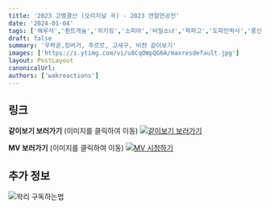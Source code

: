 ```yaml
---
title: '2023 고멤결산 (오리지날 곡) - 2023 연말연공전'
date: '2024-01-04'
tags: ['해루석','뢴트게늄','히키킹','소피아','비밀소녀','왁파고','도파민박사','풍신','프리터','단답벌레','곽춘식']
draft: false
summary: '우왁굳,징버거, 주르르, 고세구, 비챤 같이보기'
images: ['https://i.ytimg.com/vi/u8CqOWpQG6A/maxresdefault.jpg']
layout: PostLayout
canonicalUrl:
authors: ['wakreactions']
---
```


## 링크

**같이보기 보러가기** (이미지를 클릭하여 이동)
[![같이보기 보러가기](https://cdn.discordapp.com/attachments/1136601898116464710/1137050327938506852/logo.png)](https://cafe.naver.com/steamindiegame/14336986)

**MV 보러가기** (이미지를 클릭하여 이동)
[![MV 시청하기](https://i.ytimg.com/vi/u8CqOWpQG6A/maxresdefault.jpg)](https://youtu.be/u8CqOWpQG6A?si=rA_sHgCHUTYoKg3-)

## 추가 정보

![왁리 구독하는법](https://cdn.discordapp.com/attachments/1136601898116464710/1137049857136267374/--2cut.gif)